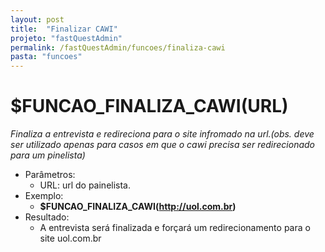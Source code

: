```yaml
---
layout: post
title:  "Finalizar CAWI"
projeto: "fastQuestAdmin"
permalink: /fastQuestAdmin/funcoes/finaliza-cawi
pasta: "funcoes"
---
```

# $FUNCAO_FINALIZA_CAWI(URL)
*Finaliza a entrevista e redireciona para o site infromado na url.(obs. deve ser utilizado apenas para casos em que o cawi precisa ser redirecionado para um pinelista)*
- Parâmetros:
    - URL: url do painelista.
- Exemplo:
    - **$FUNCAO_FINALIZA_CAWI(http://uol.com.br)**
- Resultado:
    - A entrevista será finalizada e forçará um redirecionamento para o site uol.com.br